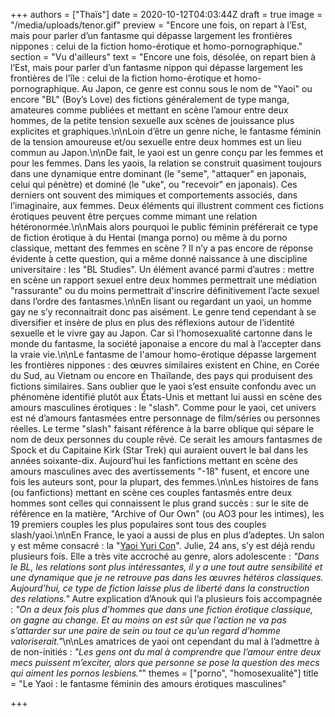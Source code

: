 +++
authors = ["Thaïs"]
date = 2020-10-12T04:03:44Z
draft = true
image = "/media/uploads/tenor.gif"
preview = "Encore une fois, on repart à l’Est, mais pour parler d’un fantasme qui dépasse largement les frontières nippones : celui de la fiction homo-érotique et homo-pornographique."
section = "Vu d'ailleurs"
text = "Encore une fois, désolée, on repart bien à l’Est, mais pour parler d’un fantasme nippon qui dépasse largement les frontières de l'île : celui de la fiction homo-érotique et homo-pornographique. Au Japon, ce genre est connu sous le nom de \"Yaoi\" ou encore \"BL\" (Boy’s Love) des fictions généralement de type manga, amateures comme publiées et mettant en scène l’amour entre deux hommes, de la petite tension sexuelle aux scènes de jouissance plus explicites et graphiques.\n\nLoin d’être un genre niche, le fantasme féminin de la tension amoureuse et/ou sexuelle entre deux hommes est un lieu commun au Japon.\n\nDe fait, le yaoi est un genre conçu par les femmes et pour les femmes. Dans les yaois, la relation se construit quasiment toujours dans une dynamique entre dominant (le \"seme\", \"attaquer\" en japonais, celui qui pénètre) et dominé (le \"uke\", ou \"recevoir\" en japonais). Ces derniers ont souvent des mimiques et comportements associés, dans l’imaginaire, aux femmes. Deux éléments qui illustrent comment ces fictions érotiques peuvent être perçues comme mimant une relation hétéronormée.\n\nMais alors pourquoi le public féminin préférerait ce type de fiction érotique à du Hentai (manga porno) ou même à du porno classique, mettant des femmes en scène ? Il n’y a pas encore de réponse évidente à cette question, qui a même donné naissance à une discipline universitaire : les \"BL Studies\". Un élément avancé parmi d’autres : mettre en scène un rapport sexuel entre deux hommes permettrait une médiation \"rassurante\" ou du moins permettrait d'inscrire définitivement l’acte sexuel dans l’ordre des fantasmes.\n\nEn lisant ou regardant un yaoi, un homme gay ne s’y reconnaitrait donc pas aisément. Le genre tend cependant à se diversifier et insère de plus en plus des réflexions autour de l’identité sexuelle et le vivre gay au Japon. Car si l’homosexualité cartonne dans le monde du fantasme, la société japonaise a encore du mal à l’accepter dans la vraie vie.\n\nLe fantasme de l'amour homo-érotique dépasse largement les frontières nippones : des œuvres similaires existent en Chine, en Corée du Sud, au Vietnam ou encore en Thaïlande, des pays qui produisent des fictions similaires. Sans oublier que le yaoi s’est ensuite confondu avec un phénomène identifié plutôt aux États-Unis et mettant lui aussi en scène des amours masculines érotiques : le \"slash\". Comme pour le yaoi, cet univers est né d’amours fantasmées entre personnage de film/séries ou personnes réelles. Le terme \"slash\" faisant référence à la barre oblique qui sépare le nom de deux personnes du couple rêvé. Ce serait les amours fantasmes de Spock et du Capitaine Kirk (Star Trek) qui auraient ouvert le bal dans les années soixante-dix. Aujourd’hui les fanfictions mettant en scène des amours masculines avec des avertissements \"-18\" fusent, et encore une fois les auteurs sont, pour la plupart, des femmes.\n\nLes histoires de fans (ou fanfictions) mettant en scène ces couples fantasmés entre deux hommes sont celles qui connaissent le plus grand succès : sur le site de référence en la matière, \"Archive of Our Own\" (ou AO3 pour les intimes), les 19 premiers couples les plus populaires sont tous des couples slash/yaoi.\n\nEn France, le yaoi a aussi de plus en plus d’adeptes. Un salon y est même consacré : la \"[Yaoi Yuri Con](https://y-con-france.com/)\".  Julie, 24 ans, s’y est déjà rendu plusieurs fois. Elle a très vite accroché au genre, alors adolescente : _\"Dans le BL, les relations sont plus intéressantes, il y a une tout autre sensibilité et une dynamique que je ne retrouve pas dans les œuvres hétéros classiques. Aujourd’hui, ce type de fiction laisse plus de liberté dans la construction des relations.\"_ Autre explication d’Anouk qui l’a plusieurs fois accompagnée : _\"On a deux fois plus d’hommes que dans une fiction érotique classique, on gagne au change. Et au moins on est sûr que l’action ne va pas s’attarder sur une paire de sein ou tout ce qu’un regard d’homme valoriserait.\"_\n\nLes amatrices de yaoi ont cependant du mal à l’admettre à de non-initiés : _\"Les gens ont du mal à comprendre que l’amour entre deux mecs puissent m’exciter, alors que personne se pose la question des mecs qui aiment les pornos lesbiens.\"_"
themes = ["porno", "homosexualité"]
title = "Le Yaoi : le fantasme féminin des amours érotiques masculines"

+++
